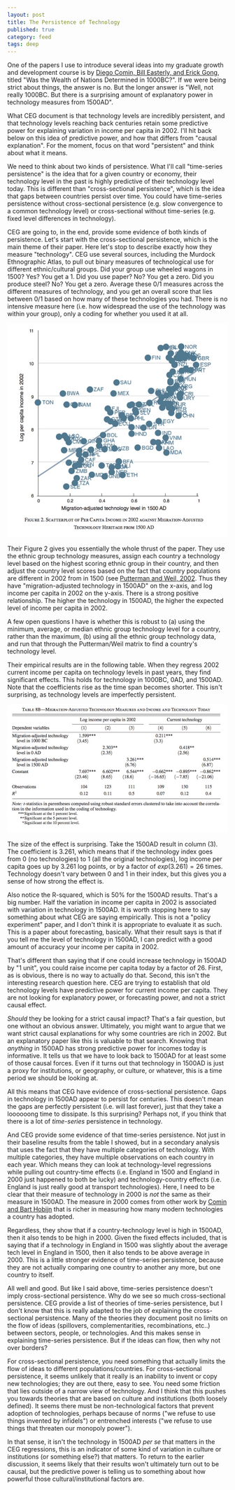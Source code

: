 ```yaml
---
layout: post
title: The Persistence of Technology
published: true
category: feed
tags: deep
---
```


One of the papers I use to introduce several ideas into my graduate growth and development course is by [Diego Comin, Bill Easterly, and Erick Gong](https://ideas.repec.org/a/aea/aejmac/v2y2010i3p65-97.html), titled "Was the Wealth of Nations Determined in 1000BC?". If we were being strict about things, the answer is no. But the longer answer is "Well, not really 1000BC. But there is a surprising amount of explanatory power in technology measures from 1500AD".  

What CEG document is that technology levels are incredibly persistent, and that technology levels reaching back centuries retain some predictive power for explaining variation in income per capita in 2002. I'll hit back below on this idea of predictive power, and how that differs from "causal explanation". For the moment, focus on that word "persistent" and think about what it means. 

We need to think about two kinds of persistence. What I'll call "time-series persistence" is the idea that for a given country or economy, their technology level in the past is highly predictive of their technology level today. This is different than "cross-sectional persistence", which is the idea that gaps between countries persist over time. You could have time-series persistence without cross-sectional persistence (e.g. slow convergence to a common technology level) or cross-sectional without time-series (e.g. fixed level differences in technology). 

CEG are going to, in the end, provide some evidence of both kinds of persistence. Let's start with the cross-sectional persistence, which is the main theme of their paper. Here let's stop to describe exactly how they measure "technology". CEG use several sources, including the Murdock Ethnographic Atlas, to pull out binary measures of technological use for different ethnic/cultural groups. Did your group use wheeled wagons in 1500? Yes? You get a 1. Did you use paper? No? You get a zero. Did you produce steel? No? You get a zero. Average these 0/1 measures across the different measures of technology, and you get an overall score that lies between 0/1 based on how many of these technologies you had. There is no intensive measure here (i.e. how widespread the use of the technology was within your group), only a coding for whether you used it at all.

![Figure 2](/assets/ceg_figure1.png)

Their Figure 2 gives you essentially the whole thrust of the paper. They use the ethnic group technology measures, assign each country a technology level based on the highest scoring ethnic group in their country, and then adjust the country level scores based on the fact that country populations are different in 2002 from in 1500 (see [Putterman and Weil, 2002](https://ideas.repec.org/p/bro/econwp/2008-15.html). Thus they have "migration-adjusted technology in 1500AD" on the x-axis, and log income per capita in 2002 on the y-axis. There is a strong positive relationship. The higher the technology in 1500AD, the higher the expected level of income per capita in 2002. 

A few open questions I have is whether this is robust to (a) using the minimum, average, or median ethnic group technology level for a country, rather than the maximum, (b) using all the ethnic group technology data, and run that through the Putterman/Weil matrix to find a country's technology level.

Their empirical results are in the following table. When they regress 2002 current income per capita on technology levels in past years, they find significant effects. This holds for technology in 1000BC, 0AD, and 1500AD. Note that the coefficients rise as the time span becomes shorter. This isn't surprising, as technology levels are imperfectly persistent. 

![Table 8A](/assets/ceg_table8.png)

The size of the effect is surprising. Take the 1500AD result in column (3). The coefficient is 3.261, which means that if the technology index goes from 0 (no technologies) to 1 (all the original technologies), log income per capita goes up by 3.261 log points, or by a factor of $exp(3.261) = 26$ times. Technology doesn't vary between 0 and 1 in their index, but this gives you a sense of how strong the effect is. 

Also notice the R-squared, which is 50% for the 1500AD results. That's a big number. Half the variation in income per capita in 2002 is associated with variation in technology in 1500AD. It is worth stopping here to say something about what CEG are saying empirically. This is not a "policy experiment" paper, and I don't think it is appropriate to evaluate it as such. This is a paper about forecasting, basically. What their result says is that if you tell me the level of technology in 1500AD, I can predict with a good amount of accuracy your income per capita in 2002. 

That's different than saying that if one could increase technology in 1500AD by "1 unit", you could raise income per capita today by a factor of 26. First, as is obvious, there is no way to actually do that. Second, this isn't the interesting research question here. CEG are trying to establish that old technology levels have predictive power for current income per capita. They are not looking for explanatory power, or forecasting power, and not a strict causal effect.

*Should* they be looking for a strict causal impact? That's a fair question, but one without an obvious answer. Ultimately, you might want to argue that we want strict causal explanations for why some countries are rich in 2002. But an explanatory paper like this is valuable to that search. Knowing that *anything* in 1500AD has strong predictive power for incomes today is informative. It tells us that we have to look back to 1500AD for at least some of those causal forces. Even if it turns out that technology in 1500AD is just a proxy for institutions, or geography, or culture, or whatever, this is a time period we should be looking at.

All this means that CEG have evidence of cross-sectional persistence. Gaps in technology in 1500AD appear to persist for centuries. This doesn't mean the gaps are perfectly persistent (i.e. will last forever), just that they take a loooooong time to dissipate. Is this surprising? Perhaps not, if you think that there is a lot of *time-series* persistence in technology. 

And CEG provide some evidence of that time-series persistence. Not just in their baseline results from the table I showed, but in a secondary analysis that uses the fact that they have multiple categories of technology. With multiple categories, they have multiple observations on each country in each year. Which means they can look at technology-level regressions while pulling out country-time effects (i.e. England in 1500 and England in 2000 just happened to both be lucky) and technology-country effects (i.e. England is just really good at transport technologies). Here, I need to be clear that their measure of technology in 2000 is *not* the same as their measure in 1500AD. The measure in 2000 comes from other work by [Comin and Bart Hobijn](https://ideas.repec.org/p/hbs/wpaper/10-035.html) that is richer in measuring how many modern technologies a country has adopted.

Regardless, they show that if a country-technology level is high in 1500AD, then it also tends to be high in 2000. Given the fixed effects included, that is saying that if a technology in England in 1500 was slightly about the average tech level in England in 1500, then it also tends to be above average in 2000. This is a little stronger evidence of time-series persistence, because they are not actually comparing one country to another any more, but one country to itself.

All well and good. But like I said above, time-series persistence doesn't imply cross-sectional persistence. Why do we see so much cross-sectional persistence. CEG provide a list of theories of time-series persistence, but I don't know that this is really adapted to the job of explaining the cross-sectional persistence. Many of the theories they document posit no limits on the flow of ideas (spillovers, complementarities, recombinations, etc..) between sectors, people, or technologies. And this makes sense in explaining time-series persistence. But if the ideas can flow, then why not over borders?

For cross-sectional persistence, you need something that actually limits the flow of ideas to different populations/countries. For cross-sectional persistence, it seems unlikely that it really is an inability to invent or copy new technologies; they are out there, easy to see. You need some friction that lies outside of a narrow view of technology. And I think that this pushes you towards theories that are based on culture and institutions (both loosely defined). It seems there must be non-technological factors that prevent adoption of technologies, perhaps because of norms ("we refuse to use things invented by infidels") or entrenched interests ("we refuse to use things that threaten our monopoly power"). 

In that sense, it isn't the technology in 1500AD *per se* that matters in the CEG regressions, this is an indicator of some kind of variation in culture or institutions (or something else?) that matters. To return to the earlier discussion, it seems likely that their results won't ultimately turn out to be causal, but the predictive power is telling us to something about how powerful those cultural/institutional factors are.